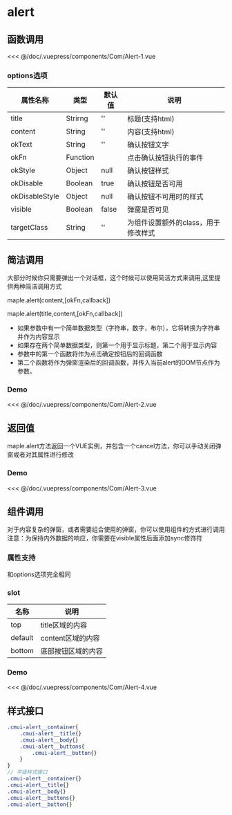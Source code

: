 # alert
## 函数调用

<Exp>
<div slot="exp">
<Com-Alert-1></Com-Alert-1>
</div>
<div slot="code">

<<< @/doc/.vuepress/components/Com/Alert-1.vue
</div>
</Exp>

### options选项

| 属性名称  |类型|默认值|说明
|---|---|---|---|
|title|Strirng|''|标题(支持html)
|content|String|''|内容(支持html)
|okText|String|''|确认按钮文字
|okFn|Function||点击确认按钮执行的事件
|okStyle|Object|null|确认按钮样式
|okDisable|Boolean|true|确认按钮是否可用
|okDisableStyle|Object|null|确认按钮不可用时的样式
|visible|Boolean|false|弹窗是否可见
|targetClass|String|''|为组件设置额外的class，用于修改样式

## 简洁调用
大部分时候你只需要弹出一个对话框，这个时候可以使用简洁方式来调用,这里提供两种简洁调用方式

maple.alert(content,[okFn,callback])

maple.alert(title,content,[okFn,callback])

* 如果参数中有一个简单数据类型（字符串，数字，布尔），它将转换为字符串并作为内容显示
* 如果存在两个简单数据类型，则第一个用于显示标题，第二个用于显示内容
* 参数中的第一个函数将作为点击确定按钮后的回调函数
* 第二个函数将作为弹窗渲染后的回调函数，并传入当前alert的DOM节点作为参数。

### Demo

<Exp>
<div slot="exp">
<Com-Alert-2></Com-Alert-2>
</div>
<div slot="code">

<<< @/doc/.vuepress/components/Com/Alert-2.vue
</div>
</Exp>

## 返回值
maple.alert方法返回一个VUE实例，并包含一个cancel方法，你可以手动关闭弹窗或者对其属性进行修改
### Demo

<Exp>
<div slot="exp">
<Com-Alert-3></Com-Alert-3>
</div>
<div slot="code">

<<< @/doc/.vuepress/components/Com/Alert-3.vue
</div>
</Exp>

<!-- ```javascript
let alertVM=maple.alert('title');
alertVM.title='new title';//修改标题
alertVM.content='new Content';//修改内容
alertVM.okStyle={color:'red'}//修改按钮样式
alertVM.cancel();//关闭弹窗
``` -->

## 组件调用
对于内容复杂的弹窗，或者需要组合使用的弹窗，你可以使用组件的方式进行调用
注意：为保持内外数据的响应，你需要在visible属性后面添加sync修饰符
### 属性支持
和options选项完全相同
### slot

| 名称  |说明|
|---|---|
|  top |title区域的内容
|default|content区域的内容
|bottom|底部按钮区域的内容
### Demo

<Exp>
<div slot="exp">
<Com-Alert-4></Com-Alert-4>
</div>
<div slot="code">

<<< @/doc/.vuepress/components/Com/Alert-4.vue
</div>
</Exp>

<!-- ```javascript
<template>
    <div class="btn" @click="visible=!visible">change</div>
    <cmui-alert :visible.sync="visible">
        <span slot="top">{{title}}</span>
       <input v-model="inputValue"/>
        <span slot="bottom">{{bottom}}</span>
    </cmui-alert>
</template>
<javascript>
    export default {
        data:function(){
            return{
                visible:false,
                title:'这是一个标题',
                inputValue:'input内容',
                bottom:'自定义底部按钮'
            }
        }
    }
</javascript>
``` -->
## 样式接口
```scss
.cmui-alert__container{
    .cmui-alert__title{}
    .cmui-alert__body{}
    .cmui-alert__buttons{
        .cmui-alert__button{}
    }
}
// 平级样式接口
.cmui-alert__container{}
.cmui-alert__title{}
.cmui-alert__body{}
.cmui-alert__buttons{}
.cmui-alert__button{}
```
